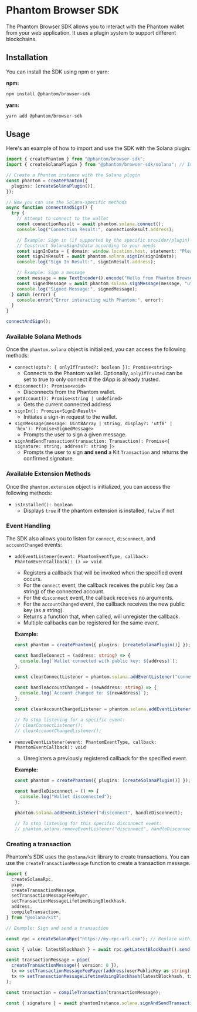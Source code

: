 # Phantom Browser SDK

The Phantom Browser SDK allows you to interact with the Phantom wallet from your web application. It uses a plugin system to support different blockchains.

## Installation

You can install the SDK using npm or yarn:

**npm:**

```bash
npm install @phantom/browser-sdk
```

**yarn:**

```bash
yarn add @phantom/browser-sdk
```

## Usage

Here's an example of how to import and use the SDK with the Solana plugin:

```typescript
import { createPhantom } from "@phantom/browser-sdk";
import { createSolanaPlugin } from "@phantom/browser-sdk/solana"; // Import the solana plugin

// Create a Phantom instance with the Solana plugin
const phantom = createPhantom({
  plugins: [createSolanaPlugin()],
});

// Now you can use the Solana-specific methods
async function connectAndSign() {
  try {
    // Attempt to connect to the wallet
    const connectionResult = await phantom.solana.connect();
    console.log("Connection Result:", connectionResult.address);

    // Example: Sign in (if supported by the specific provider/plugin)
    // Construct SolanaSignInData according to your needs
    const signInData = { domain: window.location.host, statement: "Please sign in to access this dApp." };
    const signInResult = await phantom.solana.signIn(signInData);
    console.log("Sign In Result:", signInResult.address);

    // Example: Sign a message
    const message = new TextEncoder().encode("Hello from Phantom Browser SDK!");
    const signedMessage = await phantom.solana.signMessage(message, "utf8");
    console.log("Signed Message:", signedMessage);
  } catch (error) {
    console.error("Error interacting with Phantom:", error);
  }
}

connectAndSign();
```

### Available Solana Methods

Once the `phantom.solana` object is initialized, you can access the following methods:

- `connect(opts?: { onlyIfTrusted?: boolean }): Promise<string>`
  - Connects to the Phantom wallet. Optionally, `onlyIfTrusted` can be set to true to only connect if the dApp is already trusted.
- `disconnect(): Promise<void>`
  - Disconnects from the Phantom wallet.
- `getAccount(): Promise<string | undefined>`
  - Gets the current connected address
- `signIn(): Promise<SignInResult>`
  - Initiates a sign-in request to the wallet.
- `signMessage(message: Uint8Array | string, display?: 'utf8' | 'hex'): Promise<SignedMessage>`
  - Prompts the user to sign a given message.
- `signAndSendTransaction(transaction: Transaction): Promise<{ signature: string; address?: string }>`
  - Prompts the user to sign **and send** a Kit `Transaction` and returns the confirmed signature.

### Available Extension Methods

Once the `phantom.extension` object is initialized, you can access the following methods:

- `isInstalled(): boolean`
  - Displays `true` if the phantom extension is installed, `false` if not

### Event Handling

The SDK also allows you to listen for `connect`, `disconnect`, and `accountChanged` events:

- `addEventListener(event: PhantomEventType, callback: PhantomEventCallback): () => void`

  - Registers a callback that will be invoked when the specified event occurs.
  - For the `connect` event, the callback receives the public key (as a string) of the connected account.
  - For the `disconnect` event, the callback receives no arguments.
  - For the `accountChanged` event, the callback receives the new public key (as a string).
  - Returns a function that, when called, will unregister the callback.
  - Multiple callbacks can be registered for the same event.

  **Example:**

  ```typescript
  const phantom = createPhantom({ plugins: [createSolanaPlugin()] });

  const handleConnect = (address: string) => {
    console.log(`Wallet connected with public key: ${address}`);
  };

  const clearConnectListener = phantom.solana.addEventListener("connect", handleConnect);

  const handleAccountChanged = (newAddress: string) => {
    console.log(`Account changed to: ${newAddress}`);
  };

  const clearAccountChangedListener = phantom.solana.addEventListener("accountChanged", handleAccountChanged);

  // To stop listening for a specific event:
  // clearConnectListener();
  // clearAccountChangedListener();
  ```

- `removeEventListener(event: PhantomEventType, callback: PhantomEventCallback): void`

  - Unregisters a previously registered callback for the specified event.

  **Example:**

  ```typescript
  const phantom = createPhantom({ plugins: [createSolanaPlugin()] });

  const handleDisconnect = () => {
    console.log("Wallet disconnected");
  };

  phantom.solana.addEventListener("disconnect", handleDisconnect);

  // To stop listening for this specific disconnect event:
  // phantom.solana.removeEventListener("disconnect", handleDisconnect);
  ```

### Creating a transaction

Phantom's SDK uses the `@solana/kit` library to create transactions. You can use the `createTransactionMessage` function to create a transaction message.

```typescript
import {
  createSolanaRpc,
  pipe,
  createTransactionMessage,
  setTransactionMessageFeePayer,
  setTransactionMessageLifetimeUsingBlockhash,
  address,
  compileTransaction,
} from "@solana/kit";

// Example: Sign and send a transaction

const rpc = createSolanaRpc("https://my-rpc-url.com"); // Replace with your own RPC URL

const { value: latestBlockhash } = await rpc.getLatestBlockhash().send();

const transactionMessage = pipe(
  createTransactionMessage({ version: 0 }),
  tx => setTransactionMessageFeePayer(address(userPublicKey as string), tx),
  tx => setTransactionMessageLifetimeUsingBlockhash(latestBlockhash, tx),
);

const transaction = compileTransaction(transactionMessage);

const { signature } = await phantomInstance.solana.signAndSendTransaction(transaction);
```

